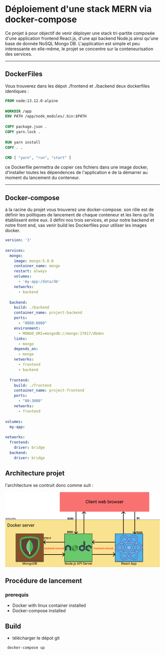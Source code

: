 # Déploiement d'une stack MERN via docker-compose

Ce projet à pour objectif de venir déployer une stack tri-partite composée d'une application frontend React.js, d'une api backend Node.js ainsi qu'une base de donnée NoSQL Mongo DB.
L'application est simple et peu interessante en elle-même, le projet se concentre sur la conteneurisation des services.

---

## DockerFiles

Vous trouverez dans les dépot ./frontend et ./backend deux dockerfiles identiques :

``` Dockerfile
FROM node:13.12.0-alpine

WORKDIR /app
ENV PATH /app/node_modules/.bin:$PATH

COPY package.json .
COPY yarn.lock .

RUN yarn install
COPY . .

CMD [ "yarn", "run", "start" ] 
```

ce Dockerfile permettra de copier ces fichiers dans une image docker, d'installer toutes les dépendences de l'application e de la démarrer au moment du lancement du conteneur.

---

## Docker-compose

à la racine du projet vous trouverez une docker-compose. son rôle est de définir les politiques de lancement de chaque conteneur et les liens qu'ils établissent entre eux.
il défini nos trois services, et pour notre backend et notre front end, vas venir build les Dockerfiles pour utiliser les images docker.

```yml
version: '3'

services:
  mongo:
    image: mongo:5.0.0
    container_name: mongo
    restart: always
    volumes: 
      - 'my-app:/data/db'
    networks:
      - backend

  backend:
    build: ./backend
    container_name: project-backend
    ports:
      - "8080:8080"
    environment:
      - MONGO_URI=mongodb://mongo:27017/dbdev
    links:
      - mongo
    depends_on:
      - mongo
    networks:
      - frontend
      - backend

  frontend:
    build: ./frontend
    container_name: project-frontend
    ports:
      - "80:3000"
    networks:
      - frontend

volumes:
  my-app:

networks:
  frontend:
    driver: bridge
  backend:
    driver: bridge
```

## Architecture projet

l'architecture se contruit donc comme suit :

![Alt text](./project_achitecture.png "a title")


## Procédure de lancement

### prerequis

- Docker with linux container installed
- Docker-compose installed

## Build

 - télécharger le dépot git
```
 docker-compose up
```